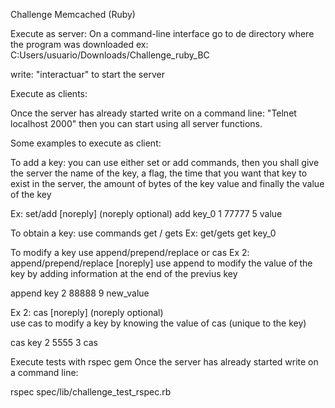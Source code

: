 Challenge Memcached (Ruby)

Execute as server:
On a command-line interface go to de directory where the program was downloaded
ex: C:Users/usuario/Downloads/Challenge_ruby_BC

write: "interactuar" to start the server

Execute as clients:

Once the server has already started write on a command line:
"Telnet localhost 2000"
then you can start using all server functions.


Some examples to execute as client:

To add a key:
you can use either set or add commands, then you shall give the server the name of the key, a flag, the time that you want that key to exist in the server, the amount of bytes of the key value and finally the value of the key

Ex: 
set/add <key> <flag><ttl><bytes>[noreply] (noreply optional)
<value> 
add key_0 1 77777 5
value

To obtain a key:
use commands get / gets
Ex:
get/gets <key>
get key_0

To modify a key 
use append/prepend/replace or cas
Ex 2:
append/prepend/replace  <key> <flag><ttl><bytes>[noreply]
<value> 
use append to modify the value of the key by adding information at the end of the previus key

append key 2 88888 9
new_value

Ex 2:
cas <key> <flag><ttl><bytes>[noreply] (noreply optional)
	       <value> 	
use cas to modify a key by knowing the value of cas (unique to the key)

cas key 2 5555 3
cas	

Execute tests with rspec gem
Once the server has already started write on a command line:

rspec spec/lib/challenge_test_rspec.rb



